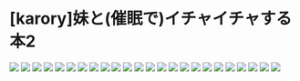 # [karory]妹と(催眠で)イチャイチャする本2
![](../img/18/00000001.jpg)
![](../img/18/00000002.jpg)
![](../img/18/00000003.jpg)
![](../img/18/00000004.jpg)
![](../img/18/00000005.jpg)
![](../img/18/00000006.jpg)
![](../img/18/00000007.jpg)
![](../img/18/00000008.jpg)
![](../img/18/00000009.jpg)
![](../img/18/00000010.jpg)
![](../img/18/00000011.jpg)
![](../img/18/00000012.jpg)
![](../img/18/00000013.jpg)
![](../img/18/00000014.jpg)
![](../img/18/00000015.jpg)
![](../img/18/00000016.jpg)
![](../img/18/00000017.jpg)
![](../img/18/00000018.jpg)
![](../img/18/00000019.jpg)
![](../img/18/00000020.jpg)
![](../img/18/00000021.jpg)
![](../img/18/00000022.jpg)
![](../img/18/00000023.jpg)
![](../img/18/00000024.jpg)
